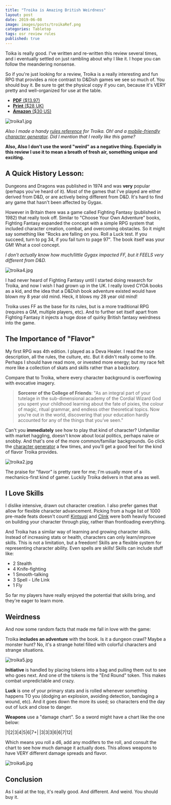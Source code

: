 ```yaml
---
title: "Troika is Amazing British Weirdness"
layout: post
date: 2019-06-08
image: images/posts/troikaRef.png
categories: Tabletop
tags: osr review rules
published: true
---
```


Toika is really good. I've written and re-written this review several times, and i eventually settled on just rambling about why I like it. I hope you can follow the meandering nonsense.

So if you're just looking for a review, Troika is a really interesting and fun RPG that provides a nice contrast to D&Dish games we see so much of. You should buy it. Be sure to get the physical copy if you can, because it's VERY pretty and well-organized for use at the table. 

- [**PDF** ($13.97)](https://www.drivethrurpg.com/product/269791/Troika-Numinous-Edition)
- [**Print** ($28 UK)](https://www.melsonia.com/troika-17-p.asp)
- [**Amazon** ($30 US)](https://www.amazon.com/gp/product/0995756724)

![troika1.jpg](/images/posts/troika1.jpg)

_Also I made a handy [rules reference](/files/troikaRef.pdf) for Troika. Oh! and a [mobile-friendly character generator](/troikagenerator). Did I mention that I really like this game?_

**Also, Also I don't use the word "weird" as a negative thing. Especially in this review I use it to mean a breath of fresh air, something unique and exciting.**

## A Quick History Lesson:

Dungeons and Dragons was published in 1974 and was **very** popular (perhaps you've heard of it). Most of the games that I've played are either derived from D&D, or are actively being different from D&D. It's hard to find any game that hasn't been affected by Gygax.

However in Britain there was a game called Fighting Fantasy (published in 1982) that really took off. Similar to "Choose Your Own Adventure" books, Fighting Fantasy expanded the concept with a simple RPG system that included character creation, combat, and overcoming obstacles. So it might say something like "Rocks are falling on you. Roll a Luck test. If you succeed, turn to pg 34, if you fail turn to page 97". The book itself was your GM! What a cool concept.

_I don't actually know how much/little Gygax impacted FF, but it FEELS very different from D&D._

![troika4.jpg](/images/posts/troika4.jpg)

I had never heard of Fighting Fantasy until I started doing research for Troika, and now I wish I had grown up in the UK. I really loved CYOA books as a kid, and the idea that a D&Dish book adventure existed would have blown my 8 year old mind. Heck, it blows my 28 year old mind! 

Troika uses FF as the base for its rules, but is a more traditional RPG (requires a GM, multiple players, etc). And to further set itself apart from Fighting Fantasy it injects a huge dose of quirky British fantasy weirdness into the game.

## The Importance of "Flavor"

My first RPG was 4th edition. I played as a Deva Healer. I read the race description, all the rules, the culture, etc. But it didn't really come to life. Perhaps I should have read more, or invested more energy; but my race felt more like a collection of skats and skills rather than a backstory.

Compare that to Troika, where every character background is overflowing with evocative imagery.

> **Sorcerer of the College of Friends**: "As an integral part of your tutelage in the sub-dimensional academy of the Cordial Wizard God you spent your childhood learning about the fate of pixies, the colour of magic, ritual grammar, and endless other theoretical topics. Now you’re out in the world, discovering that your education hardly accounted for any of the things that you’ve seen."

Can't you **immediately** see how to play that kind of character? Unfamiliar with market haggling, doesn't know about local politics, perhaps naive or snobby. And that's one of the more common/familiar backgrounds. Go click the [character generator](/troikagenerator) a few times, and you'll get a good feel for the kind of flavor Troika provides.

![troika2.jpg](/images/posts/troika2.jpg)

The praise for "flavor" is pretty rare for me; I'm usually more of a mechanics-first kind of gamer. Luckily Troika delivers in that area as well.

## I Love Skills

I dislike intensive, drawn out character creation. I also prefer games that allow for flexible character advancement. Picking from a huge list of 1000 pre-made feats doesn't count! [Kintsugi](/david/kintsugi) and [Clink](/clink) were both heavily focused on building your character through play, rather than frontloading everything.

And Troika has a similar way of learning and growing character skills. Instead of increasing stats or health, characters can only learn/improve skills. This is not a limitation, but a freedom! Skills are a flexible system for representing character ability. Even spells are skills! Skills can include stuff like:

 - 2 Stealth
 - 4 Knife-fighting
 - 1 Smooth-talking
 - 3 Spell - Life Link
 - 1 Fly

So far my players have really enjoyed the potential that skills bring, and they're eager to learn more.

## Weirdness

And now some random facts that made me fall in love with the game:

Troika **includes an adventure** with the book. Is it a dungeon crawl? Maybe a monster hunt? No, it's a strange hotel filled with colorful characters and strange situations. 

![troika5.jpg](/images/posts/troika5.jpg)

**Initiative** is handled by placing tokens into a bag and pulling them out to see who goes next. And one of the tokens is the "End Round" token. This makes combat unpredictable and crazy.

**Luck** is one of your primary stats and is rolled whenever something happens TO you (dodging an explosion, avoiding detection, bandaging a wound, etc). And it goes down the more its used; so characters end the day out of luck and close to danger.

**Weapons** use a "damage chart". So a sword might have a chart like the one below:

|1|2|3|4|5|6|7+|
|3|3|3|6|6|7|12|

Which means you roll a d6, add any modifers to the roll, and consult the chart to see how much damage it actually does. This allows weapons to have VERY different damage spreads and flavor.

![troika6.jpg](/images/posts/troika6.jpg)

## Conclusion

As I said at the top, it's really good. And different. And weird. You should buy it.